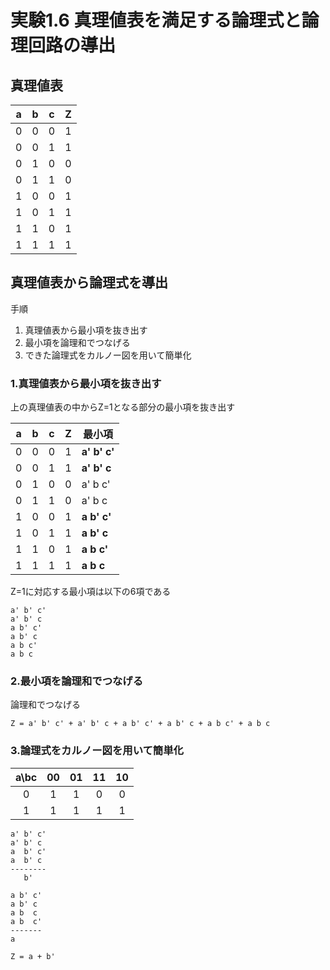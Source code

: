
# 実験1.6 真理値表を満足する論理式と論理回路の導出

## 真理値表
| a | b | c | Z |
|:-:|:-:|:-:|:-:|
| 0 | 0 | 0 | 1 |
| 0 | 0 | 1 | 1 |
| 0 | 1 | 0 | 0 |
| 0 | 1 | 1 | 0 |
| 1 | 0 | 0 | 1 |
| 1 | 0 | 1 | 1 |
| 1 | 1 | 0 | 1 |
| 1 | 1 | 1 | 1 |

## 真理値表から論理式を導出
手順
1. 真理値表から最小項を抜き出す
2. 最小項を論理和でつなげる
3. できた論理式をカルノー図を用いて簡単化

### 1.真理値表から最小項を抜き出す
上の真理値表の中からZ=1となる部分の最小項を抜き出す

| a | b | c | Z | 最小項       |
|:-:|:-:|:-:|:-:|--------------|
| 0 | 0 | 0 | 1 | **a' b' c'** |
| 0 | 0 | 1 | 1 | **a' b' c**  |
| 0 | 1 | 0 | 0 | a' b c'      |
| 0 | 1 | 1 | 0 | a' b c       |
| 1 | 0 | 0 | 1 | **a b' c'**  |
| 1 | 0 | 1 | 1 | **a b' c**   |
| 1 | 1 | 0 | 1 | **a b c'**   |
| 1 | 1 | 1 | 1 | **a b c**    |
Z=1に対応する最小項は以下の6項である
```
a' b' c'
a' b' c
a b' c'
a b' c
a b c'
a b c
```

### 2.最小項を論理和でつなげる
論理和でつなげる
```
Z = a' b' c' + a' b' c + a b' c' + a b' c + a b c' + a b c
```

### 3.論理式をカルノー図を用いて簡単化
|a\bc| 00 | 01 | 11 | 10 |
|:--:|:--:|:--:|:--:|:--:|
| 0  | 1  | 1  | 0  | 0  |
| 1  | 1  | 1  | 1  | 1  |

```
a' b' c'
a' b' c
a  b' c'
a  b' c
--------
   b'

a b' c'
a b' c
a b  c
a b  c'
-------
a

Z = a + b'
```
